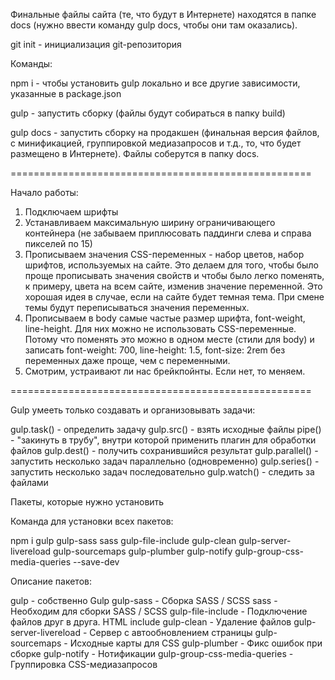 Финальные файлы сайта (те, что будут в Интернете) находятся в папке docs (нужно ввести команду gulp docs, чтобы они там оказались).

git init - инициализация git-репозитория

Команды:

npm i - чтобы установить gulp локально и все другие зависимости, указанные в package.json

gulp - запустить сборку (файлы будут собираться в папку build)

gulp docs - запустить сборку на продакшен (финальная версия файлов, с минификацией, группировкой медиазапросов и т.д., то, что будет размещено в Интернете). Файлы соберутся в папку docs.

====================================================

Начало работы:

1. Подключаем шрифты
2. Устанавливаем максимальную ширину ограничивающего контейнера (не забываем приплюсовать паддинги слева и справа пикселей по 15)
3. Прописываем значения CSS-переменных - набор цветов, набор шрифтов, используемых на сайте.
   Это делаем для того, чтобы было проще прописывать значения свойств и чтобы было легко поменять, к примеру, цвета на всем сайте, изменив значение переменной. Это хорошая идея в случае, если на сайте будет темная тема. При смене темы будут переписываться значения переменных.
4. Прописываем в body самые частые размер шрифта, font-weight, line-height. Для них можно не использовать CSS-переменные. Потому что поменять это можно в одном месте (стили для body) и записать font-weight: 700, line-height: 1.5, font-size: 2rem без переменных даже проще, чем с переменными.
5. Смотрим, устраивают ли нас брейкпойнты. Если нет, то меняем.

====================================================

Gulp умееть только создавать и организовывать задачи:

gulp.task() - определить задачу
gulp.src() - взять исходные файлы
pipe() - "закинуть в трубу", внутри которой применить плагин для обработки файлов
gulp.dest() - получить сохранившийся результат
gulp.parallel() - запустить несколько задач параллельно (одновременно)
gulp.series() - запустить несколько задач последовательно
gulp.watch() - следить за файлами

Пакеты, которые нужно установить

Команда для установки всех пакетов:

npm i gulp gulp-sass sass gulp-file-include gulp-clean gulp-server-livereload gulp-sourcemaps gulp-plumber gulp-notify gulp-group-css-media-queries --save-dev

Описание пакетов:

gulp - собственно Gulp
gulp-sass - Сборка SASS / SCSS
sass - Необходим для сборки SASS / SCSS
gulp-file-include - Подключение файлов друг в друга. HTML include
gulp-clean - Удаление файлов
gulp-server-livereload - Сервер с автообновлением страницы
gulp-sourcemaps - Исходные карты для CSS
gulp-plumber - Фикс ошибок при сборке
gulp-notify - Нотификации
gulp-group-css-media-queries - Группировка CSS-медиазапросов
